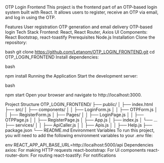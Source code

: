 OTP Login Frontend
This project is the frontend part of an OTP-based login system built with React. It allows users to register, receive an OTP via email, and log in using the OTP.

Features
User registration
OTP generation and email delivery
OTP-based login
Tech Stack
Frontend: React, React Router, Axios
UI Components: React Bootstrap, react-toastify
Prerequisites
Node.js
Installation
Clone the repository:

bash
git clone https://github.com/Letanom/OTP_LOGIN_FRONTEND.git
cd OTP_LOGIN_FRONTEND
Install dependencies:

bash

npm install
Running the Application
Start the development server:

bash

npm start
Open your browser and navigate to http://localhost:3000.

Project Structure
OTP_LOGIN_FRONTEND/
├── public/
│   ├── index.html
├── src/
│   ├── components/
│   │   ├── LoginForm.js
│   │   ├── OTPForm.js
│   │   ├── RegisterForm.js
│   ├── Pages/
│   │   ├── LoginPage.js
│   │   ├── OTPPage.js
│   │   ├── RegisterPage.js
│   ├── App.js
│   ├── index.js
│   └── ...
├── services/
│   │   ├── ApiCaller.js
│   │   ├── Apis.js
│   │   ├── Help.js
├── package.json
└── README.md
Environment Variables
To run this project, you will need to add the following environment variables to your .env file:

env
REACT_APP_API_BASE_URL=http://localhost:5000/api
Dependencies
axios: For making HTTP requests
react-bootstrap: For UI components
react-router-dom: For routing
react-toastify: For notifications

